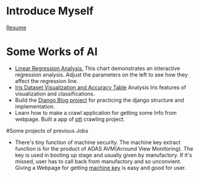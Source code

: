 # Introduce Myself
[Resume][def2]

# Some Works of AI
- [Linear Regression Analysis.][def1] This chart demonstrates an interactive regression analysis. Adjust the parameters on the left to see how they affect the regression line.
- [Iris Dataset Visualization and Accuracy Table][def] Analysis Iris features of visualization and classifications.
- Build the [Django Blog project][def3] for practicing the django structure and implementation.
- Learn how to make a crawl application for getting some Info from webpage. Built a app of [ptt][def4] crawling project.

#Some projects of previous Jobs
- There's tiny function of machine security. The machine key extract function is for the product of ADAS AVM(Arround View Monitoring). The key is used in booting up stage and usually given by manufactory. If it's missed, user has to call back from manufactory and so unconvient. Giving a Webpage for getting [machine key][def5] is easy and good for user. 

[def]: https://kkjuan.github.io/AI_Workspace/Iris_Visualization/iris_visualization_and_accuracy.html
[def1]: https://kkjuan.github.io/WebSim_LR_demo/
[def2]: https://kkjuan.github.io/myresume/
[def3]: https://github.com/kkjuan/django_blog
[def4]: https://github.com/kkjuan/ptt
[def5]: https://github.com/kkjuan/Machinekey-for-php
